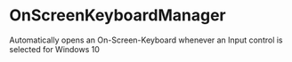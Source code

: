 # OnScreenKeyboardManager
Automatically opens an On-Screen-Keyboard whenever an Input control is selected for Windows 10
